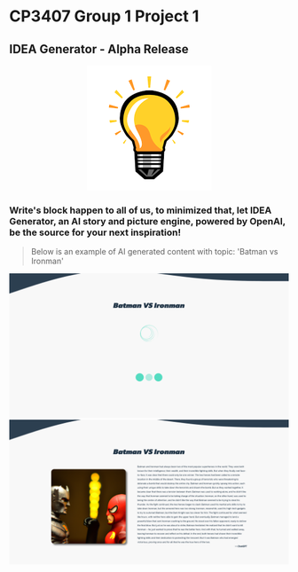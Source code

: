 # CP3407 Group 1 Project 1
## IDEA Generator - Alpha Release

<p align="center">
  <img src="./image/idea.png">
</p>

### Write's block happen to all of us, to minimized that, let <b>IDEA Generator</b>, an AI story and picture engine, powered by OpenAI, be the source for your next inspiration!
> Below is an example of AI generated content with topic: 'Batman vs Ironman'

![loading](./image/loading.png)
![loading](./image/story_with_image.png)
